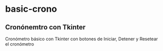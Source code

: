 # basic-crono
## Cronónemtro con Tkinter
Cronómetro básico con Tkinter con botones de Iniciar, Detener y Resetear el cronómetro
